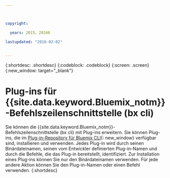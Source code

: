 ```yaml
---



copyright:

  years: 2015，20166

lastupdated: "2016-02-02"


---
```


{:shortdesc: .shortdesc}
{:codeblock: .codeblock}
{:screen: .screen}
{:new_window: target="_blank"}

# Plug-ins für {{site.data.keyword.Bluemix_notm}}-Befehlszeilenschnittstelle (bx cli)

Sie können die {{site.data.keyword.Bluemix_notm}}-Befehlszeilenschnittstelle (bx cli) mit Plug-ins erweitern. Sie können Plug-ins, die im [Plug-in-Repository für Bluemix CLI](http://plugins.ng.bluemix.net/){: new_window} verfügbar sind, installieren und verwenden. Jedes Plug-in wird durch seinen Binärdateinamen, seinen vom Entwickler definierten Plug-in-Namen und durch die Befehle, die das Plug-in bereitstellt, identifiziert. Zur Installation eines Plug-ins können Sie nur den Binärdateinamen verwenden. Für jede andere Aktion können Sie den Plug-in-Namen oder einen Befehl verwenden.
{:shortdesc}
